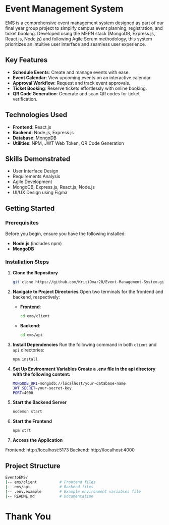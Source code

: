 
# Event Management System

EMS is a comprehensive event management system designed as part of our final year group project to simplify campus event planning, registration, and ticket booking. Developed using the MERN stack (MongoDB, Express.js, React.js, Node.js) and following Agile Scrum methodology, this system prioritizes an intuitive user interface and seamless user experience.

## **Key Features**

- **Schedule Events**: Create and manage events with ease.
- **Event Calendar**: View upcoming events on an interactive calendar.
- **Approval Workflow**: Request and track event approvals.
- **Ticket Booking**: Reserve tickets effortlessly with online booking.
- **QR Code Generation**: Generate and scan QR codes for ticket verification.

## **Technologies Used**

- **Frontend**: React.js
- **Backend**: Node.js, Express.js
- **Database**: MongoDB
- **Utilities**: NPM, JWT Web Token, QR Code Generation

## **Skills Demonstrated**

- User Interface Design
- Requirements Analysis
- Agile Development
- MongoDB, Express.js, React.js, Node.js
- UI/UX Design using Figma

## **Getting Started**

### **Prerequisites**

Before you begin, ensure you have the following installed:

- **Node.js** (includes npm)
- **MongoDB**

### **Installation Steps**

1. **Clone the Repository**
   ```bash
   git clone https://github.com/KritiOmar20/Event-Management-System.git

2. **Navigate to Project Directories**
   Open two terminals for the frontend and backend, respectively:
   - **Frontend**:
     ```bash
     cd ems/client
     ```
   - **Backend**:
     ```bash
     cd ems/api
     ```

3. **Install Dependencies**
   Run the following command in both `client` and `api` directories:
   ```bash
   npm install
   ```
   
4. **Set Up Environment Variables Create a .env file in the api directory with the following content:**
   ```bash
   MONGODB_URI=mongodb://localhost/your-database-name
   JWT_SECRET=your-secret-key
   PORT=4000
   ```

5. **Start the Backend Server**
   ```bash
   nodemon start
   ```

6. **Start the Frontend**
   ```bash
   npm strt
   ```

7. **Access the Application**

  Frontend: http://localhost:5173
  Backend: http://localhost:4000


## Project Structure

```bash
EventoEMS/
|-- ems/client          # Frontend files
|-- ems/api             # Backend files
|-- .env.example        # Example environment variables file
|-- README.md           # Documentation
```

<h1>Thank You</h1>

